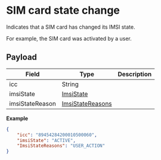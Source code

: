 # SIM card state change

Indicates that a SIM card has changed its IMSI state.

For example, the SIM card was activated by a user.

## Payload

Field        | Type          | Description
------------ | ------------- | ------------
icc | String |
imsiState | [ImsiState](/general-information/data-types/#imsistates) |
imsiStateReason | [ImsiStateReasons](/general-information/data-types/#imsistatereasons) |

**Example**

```json
{
	"icc": "89454284200010500060",
	"imsiState": "ACTIVE",
	"ImsiStateReasons": "USER_ACTION"
}
```